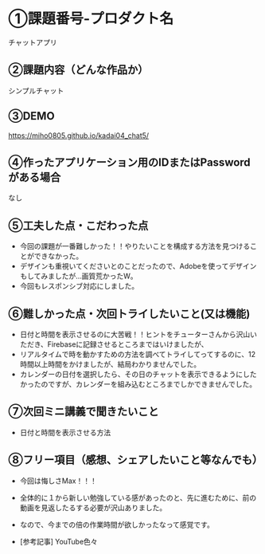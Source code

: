 # ①課題番号-プロダクト名

チャットアプリ

## ②課題内容（どんな作品か）

シンプルチャット

## ③DEMO

 https://miho0805.github.io/kadai04_chat5/

## ④作ったアプリケーション用のIDまたはPasswordがある場合

なし

## ⑤工夫した点・こだわった点

- 今回の課題が一番難しかった！！やりたいことを構成する方法を見つけることができなかった。
- デザインも重視いてくださいとのことだったので、Adobeを使ってデザインもしてみましたが…画質荒かったW。
- 今回もレスポンシブ対応にしました。

## ⑥難しかった点・次回トライしたいこと(又は機能)

- 日付と時間を表示させるのに大苦戦！！ヒントをチューターさんから沢山いただき、Firebaseに記録させるところまではいけましたが、
- リアルタイムで時を動かすための方法を調べてトライしてってするのに、12時間以上時間をかけましたが、結局わかりませんでした。
- カレンダーの日付を選択したら、その日のチャットを表示できるようにしたかったのですが、カレンダーを組み込むところまでしかできませんでした。
  
## ⑦次回ミニ講義で聞きたいこと

- 日付と時間を表示させる方法

## ⑧フリー項目（感想、シェアしたいこと等なんでも）

- 今回は悔しさMax！！！
- 全体的に１から新しい勉強している感があったのと、先に進むために、前の動画を見返したるする必要が沢山ありました。
- なので、今までの倍の作業時間が欲しかったなって感覚です。


- [参考記事]
  YouTube色々
